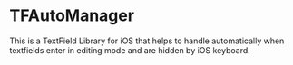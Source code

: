 # TFAutoManager
This is a TextField Library for iOS that helps to handle automatically when textfields enter in editing mode and are hidden by iOS keyboard. 

